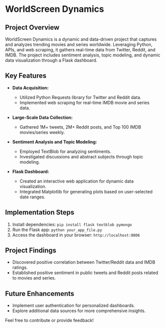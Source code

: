 # WorldScreen Dynamics

## Project Overview

WorldScreen Dynamics is a dynamic and data-driven project that captures and analyzes trending movies and series worldwide. Leveraging Python, APIs, and web scraping, it gathers real-time data from Twitter, Reddit, and IMDB. 
The project includes sentiment analysis, topic modeling, and dynamic data visualization through a Flask dashboard.

## Key Features

- **Data Acquisition:**
  - Utilized Python Requests library for Twitter and Reddit data.
  - Implemented web scraping for real-time IMDB movie and series data.

- **Large-Scale Data Collection:**
  - Gathered 1M+ tweets, 2M+ Reddit posts, and Top 100 IMDB movies/series weekly.

- **Sentiment Analysis and Topic Modeling:**
  - Employed TextBlob for analyzing sentiments.
  - Investigated discussions and abstract subjects through topic modeling.

- **Flask Dashboard:**
  - Created an interactive web application for dynamic data visualization.
  - Integrated Matplotlib for generating plots based on user-selected date ranges.

## Implementation Steps
1. Install dependencies: `pip install flask textblob pymongo`
2. Run the Flask app: `python your_app_file.py`
3. Access the dashboard in your browser: `http://localhost:8006`

## Project Findings

- Discovered positive correlation between Twitter/Reddit data and IMDB ratings.
- Established positive sentiment in public tweets and Reddit posts related to movies and series.

## Future Enhancements
- Implement user authentication for personalized dashboards.
- Explore additional data sources for more comprehensive insights.

Feel free to contribute or provide feedback!
